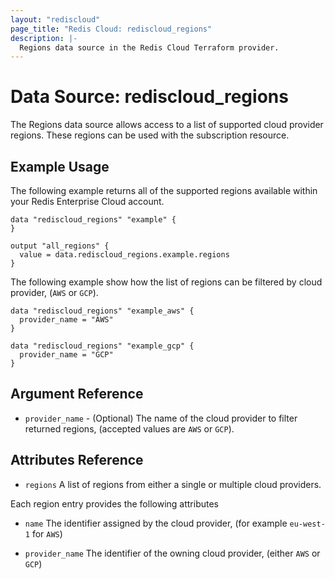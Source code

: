 ```yaml
---
layout: "rediscloud"
page_title: "Redis Cloud: rediscloud_regions"
description: |-
  Regions data source in the Redis Cloud Terraform provider.
---
```


# Data Source: rediscloud_regions

The Regions data source allows access to a list of supported cloud provider regions. These regions can be used with the subscription resource.

## Example Usage

The following example returns all of the supported regions available within your Redis Enterprise Cloud account.

```hcl-terraform
data "rediscloud_regions" "example" {
}

output "all_regions" {
  value = data.rediscloud_regions.example.regions
}
```

The following example show how the list of regions can be filtered by cloud provider, (`AWS` or `GCP`).

```hcl-terraform
data "rediscloud_regions" "example_aws" {
  provider_name = "AWS"
}

data "rediscloud_regions" "example_gcp" {
  provider_name = "GCP"
}
```

## Argument Reference

* `provider_name` - (Optional) The name of the cloud provider to filter returned regions, (accepted values are `AWS` or `GCP`).

## Attributes Reference

* `regions` A list of regions from either a single or multiple cloud providers.

Each region entry provides the following attributes

* `name` The identifier assigned by the cloud provider, (for example `eu-west-1` for `AWS`)

* `provider_name` The identifier of the owning cloud provider, (either `AWS` or `GCP`)
